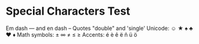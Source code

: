 # Special Characters Test

Em dash — and en dash –
Quotes "double" and 'single'
Unicode: ☺ ★ ♠ ♣ ♥ ♦
Math symbols: ± ∞ ≠ ≤ ≥
Accents: é è ê ë ñ ü ö 